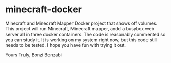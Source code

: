 minecraft-docker
================

Minecraft and Minecraft Mapper Docker project that shows off volumes. This project will run Minecraft, Minecraft mapper, andd a busybox web server all in three docker containers. The code is reasonably commented so you can study it. It is working on my system right now, but this code still needs to be tested. I hope you have fun with trying it out.

Yours Truly,
Bonzi Bonzabi
